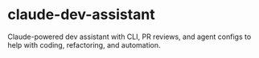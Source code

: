 # claude-dev-assistant
Claude-powered dev assistant with CLI, PR reviews, and agent configs to help with coding, refactoring, and automation.
